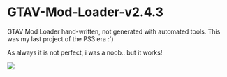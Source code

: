 # GTAV-Mod-Loader-v2.4.3

GTAV Mod Loader hand-written, not generated with automated tools.
This was my last project of the PS3 era :')

As always it is not perfect, i was a noob.. but it works!

<img src="https://www.lizsrv.altervista.org/image.php?di=JNU9">
